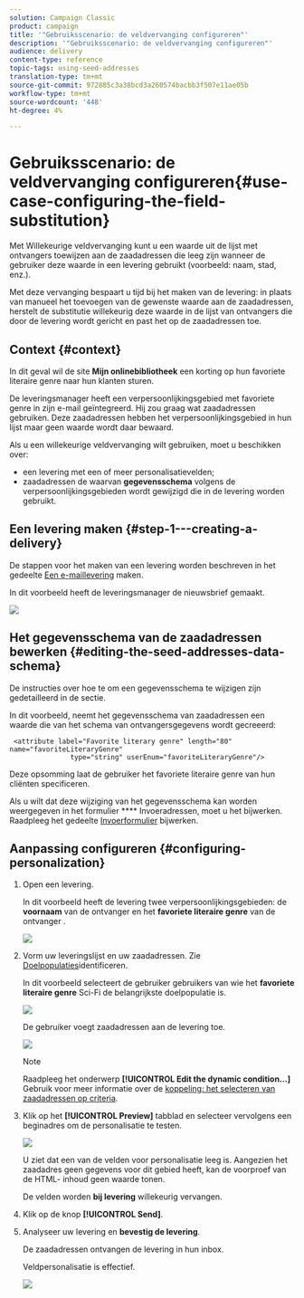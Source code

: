 ```yaml
---
solution: Campaign Classic
product: campaign
title: '"Gebruiksscenario: de veldvervanging configureren"'
description: '"Gebruiksscenario: de veldvervanging configureren"'
audience: delivery
content-type: reference
topic-tags: using-seed-addresses
translation-type: tm+mt
source-git-commit: 972885c3a38bcd3a260574bacbb3f507e11ae05b
workflow-type: tm+mt
source-wordcount: '448'
ht-degree: 4%

---
```



# Gebruiksscenario: de veldvervanging configureren{#use-case-configuring-the-field-substitution}

Met Willekeurige veldvervanging kunt u een waarde uit de lijst met ontvangers toewijzen aan de zaadadressen die leeg zijn wanneer de gebruiker deze waarde in een levering gebruikt (voorbeeld: naam, stad, enz.).

Met deze vervanging bespaart u tijd bij het maken van de levering: in plaats van manueel het toevoegen van de gewenste waarde aan de zaadadressen, herstelt de substitutie willekeurig deze waarde in de lijst van ontvangers die door de levering wordt gericht en past het op de zaadadressen toe.

## Context {#context}

In dit geval wil de site **Mijn onlinebibliotheek** een korting op hun favoriete literaire genre naar hun klanten sturen.

De leveringsmanager heeft een verpersoonlijkingsgebied met favoriete genre in zijn e-mail geïntegreerd. Hij zou graag wat zaadadressen gebruiken. Deze zaadadressen hebben het verpersoonlijkingsgebied in hun lijst maar geen waarde wordt daar bewaard.

Als u een willekeurige veldvervanging wilt gebruiken, moet u beschikken over:

* een levering met een of meer personalisatievelden;
* zaadadressen de waarvan **gegevensschema** volgens de verpersoonlijkingsgebieden wordt gewijzigd die in de levering worden gebruikt.

## Een levering maken {#step-1---creating-a-delivery}

De stappen voor het maken van een levering worden beschreven in het gedeelte [Een e-maillevering](../../delivery/using/creating-an-email-delivery.md) maken.

In dit voorbeeld heeft de leveringsmanager de nieuwsbrief gemaakt.

![](assets/dlv_seeds_usecase_24.png)

## Het gegevensschema van de zaadadressen bewerken {#editing-the-seed-addresses-data-schema}

De instructies over hoe te om een gegevensschema te wijzigen zijn gedetailleerd in de sectie.

In dit voorbeeld, neemt het gegevensschema van zaadadressen een waarde die van het schema van ontvangersgegevens wordt gecreeerd:

```
 <attribute label="Favorite literary genre" length="80" name="favoriteLiteraryGenre"
               type="string" userEnum="favoriteLiteraryGenre"/>
```

Deze opsomming laat de gebruiker het favoriete literaire genre van hun cliënten specificeren.

Als u wilt dat deze wijziging van het gegevensschema kan worden weergegeven in het formulier **** Invoeradressen, moet u het bijwerken. Raadpleeg het gedeelte [Invoerformulier](../../delivery/using/use-case--selecting-seed-addresses-on-criteria.md#updating-the-input-form) bijwerken.

## Aanpassing configureren {#configuring-personalization}

1. Open een levering.

   In dit voorbeeld heeft de levering twee verpersoonlijkingsgebieden: de **voornaam** van de ontvanger en het **favoriete literaire genre** van de ontvanger .

   ![](assets/dlv_seeds_usecase_25.png)

1. Vorm uw leveringslijst en uw zaadadressen. Zie [Doelpopulaties](../../delivery/using/steps-defining-the-target-population.md)identificeren.

   In dit voorbeeld selecteert de gebruiker gebruikers van wie het **favoriete literaire genre** Sci-Fi de belangrijkste doelpopulatie is.

   ![](assets/dlv_seeds_usecase_26.png)

   De gebruiker voegt zaadadressen aan de levering toe.

   ![](assets/dlv_seeds_usecase_27.png)

   >[!NOTE]
   >
   >Raadpleeg het onderwerp **[!UICONTROL Edit the dynamic condition...]** Gebruik voor meer informatie over de [koppeling: het selecteren van zaadadressen op criteria](../../delivery/using/use-case--selecting-seed-addresses-on-criteria.md).

1. Klik op het **[!UICONTROL Preview]** tabblad en selecteer vervolgens een beginadres om de personalisatie te testen.

   ![](assets/dlv_seeds_usecase_28.png)

   U ziet dat een van de velden voor personalisatie leeg is. Aangezien het zaadadres geen gegevens voor dit gebied heeft, kan de voorproef van de HTML- inhoud geen waarde tonen.

   De velden worden **bij levering** willekeurig vervangen.

1. Klik op de knop **[!UICONTROL Send]**.
1. Analyseer uw levering en **bevestig de levering**.

   De zaadadressen ontvangen de levering in hun inbox.

   Veldpersonalisatie is effectief.

   ![](assets/dlv_seeds_usecase_08.png)
